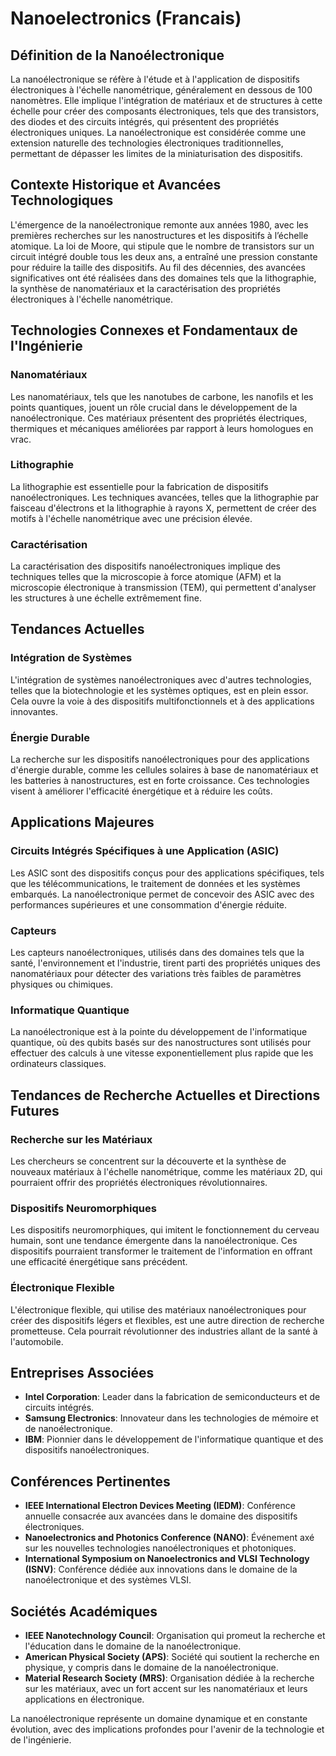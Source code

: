 # Nanoelectronics (Francais)

## Définition de la Nanoélectronique

La nanoélectronique se réfère à l'étude et à l'application de dispositifs électroniques à l'échelle nanométrique, généralement en dessous de 100 nanomètres. Elle implique l'intégration de matériaux et de structures à cette échelle pour créer des composants électroniques, tels que des transistors, des diodes et des circuits intégrés, qui présentent des propriétés électroniques uniques. La nanoélectronique est considérée comme une extension naturelle des technologies électroniques traditionnelles, permettant de dépasser les limites de la miniaturisation des dispositifs.

## Contexte Historique et Avancées Technologiques

L'émergence de la nanoélectronique remonte aux années 1980, avec les premières recherches sur les nanostructures et les dispositifs à l’échelle atomique. La loi de Moore, qui stipule que le nombre de transistors sur un circuit intégré double tous les deux ans, a entraîné une pression constante pour réduire la taille des dispositifs. Au fil des décennies, des avancées significatives ont été réalisées dans des domaines tels que la lithographie, la synthèse de nanomatériaux et la caractérisation des propriétés électroniques à l'échelle nanométrique.

## Technologies Connexes et Fondamentaux de l'Ingénierie

### Nanomatériaux

Les nanomatériaux, tels que les nanotubes de carbone, les nanofils et les points quantiques, jouent un rôle crucial dans le développement de la nanoélectronique. Ces matériaux présentent des propriétés électriques, thermiques et mécaniques améliorées par rapport à leurs homologues en vrac.

### Lithographie

La lithographie est essentielle pour la fabrication de dispositifs nanoélectroniques. Les techniques avancées, telles que la lithographie par faisceau d'électrons et la lithographie à rayons X, permettent de créer des motifs à l'échelle nanométrique avec une précision élevée.

### Caractérisation

La caractérisation des dispositifs nanoélectroniques implique des techniques telles que la microscopie à force atomique (AFM) et la microscopie électronique à transmission (TEM), qui permettent d'analyser les structures à une échelle extrêmement fine.

## Tendances Actuelles

### Intégration de Systèmes

L'intégration de systèmes nanoélectroniques avec d'autres technologies, telles que la biotechnologie et les systèmes optiques, est en plein essor. Cela ouvre la voie à des dispositifs multifonctionnels et à des applications innovantes.

### Énergie Durable

La recherche sur les dispositifs nanoélectroniques pour des applications d'énergie durable, comme les cellules solaires à base de nanomatériaux et les batteries à nanostructures, est en forte croissance. Ces technologies visent à améliorer l'efficacité énergétique et à réduire les coûts.

## Applications Majeures

### Circuits Intégrés Spécifiques à une Application (ASIC)

Les ASIC sont des dispositifs conçus pour des applications spécifiques, tels que les télécommunications, le traitement de données et les systèmes embarqués. La nanoélectronique permet de concevoir des ASIC avec des performances supérieures et une consommation d'énergie réduite.

### Capteurs

Les capteurs nanoélectroniques, utilisés dans des domaines tels que la santé, l'environnement et l'industrie, tirent parti des propriétés uniques des nanomatériaux pour détecter des variations très faibles de paramètres physiques ou chimiques.

### Informatique Quantique

La nanoélectronique est à la pointe du développement de l'informatique quantique, où des qubits basés sur des nanostructures sont utilisés pour effectuer des calculs à une vitesse exponentiellement plus rapide que les ordinateurs classiques.

## Tendances de Recherche Actuelles et Directions Futures

### Recherche sur les Matériaux

Les chercheurs se concentrent sur la découverte et la synthèse de nouveaux matériaux à l'échelle nanométrique, comme les matériaux 2D, qui pourraient offrir des propriétés électroniques révolutionnaires.

### Dispositifs Neuromorphiques

Les dispositifs neuromorphiques, qui imitent le fonctionnement du cerveau humain, sont une tendance émergente dans la nanoélectronique. Ces dispositifs pourraient transformer le traitement de l'information en offrant une efficacité énergétique sans précédent.

### Électronique Flexible

L'électronique flexible, qui utilise des matériaux nanoélectroniques pour créer des dispositifs légers et flexibles, est une autre direction de recherche prometteuse. Cela pourrait révolutionner des industries allant de la santé à l'automobile.

## Entreprises Associées

- **Intel Corporation**: Leader dans la fabrication de semiconducteurs et de circuits intégrés.
- **Samsung Electronics**: Innovateur dans les technologies de mémoire et de nanoélectronique.
- **IBM**: Pionnier dans le développement de l'informatique quantique et des dispositifs nanoélectroniques.

## Conférences Pertinentes

- **IEEE International Electron Devices Meeting (IEDM)**: Conférence annuelle consacrée aux avancées dans le domaine des dispositifs électroniques.
- **Nanoelectronics and Photonics Conference (NANO)**: Événement axé sur les nouvelles technologies nanoélectroniques et photoniques.
- **International Symposium on Nanoelectronics and VLSI Technology (ISNV)**: Conférence dédiée aux innovations dans le domaine de la nanoélectronique et des systèmes VLSI.

## Sociétés Académiques

- **IEEE Nanotechnology Council**: Organisation qui promeut la recherche et l'éducation dans le domaine de la nanoélectronique.
- **American Physical Society (APS)**: Société qui soutient la recherche en physique, y compris dans le domaine de la nanoélectronique.
- **Material Research Society (MRS)**: Organisation dédiée à la recherche sur les matériaux, avec un fort accent sur les nanomatériaux et leurs applications en électronique.

La nanoélectronique représente un domaine dynamique et en constante évolution, avec des implications profondes pour l'avenir de la technologie et de l'ingénierie.